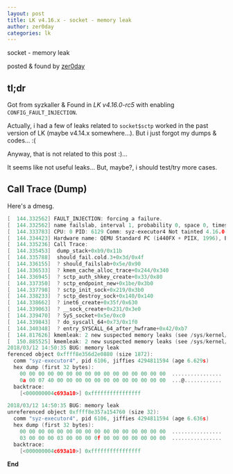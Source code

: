 ```yaml
---
layout: post
title: LK v4.16.x - socket - memory leak
author: zer0day
categories: lk
---
```


socket - memory leak

posted & found by [zer0day](https://kozistr.github.io/)

## tl;dr

Got from syzkaller & Found in *LK v4.16.0-rc5* with enabling ```CONFIG_FAULT_INJECTION```.

Actually, i had a few of leaks related to ```socket$sctp``` worked in the past version of LK (maybe v4.14.x somewhere...).
But i just forgot my dumps & codes... :(

Anyway, that is not related to this post :)...

It seems like not useful leaks... But, maybe?, i should test/try more cases.

## Call Trace (Dump)

Here's a dmesg.

```c
[  144.332562] FAULT_INJECTION: forcing a failure.
[  144.332562] name failslab, interval 1, probability 0, space 0, times 0
[  144.333783] CPU: 0 PID: 6129 Comm: syz-executor4 Not tainted 4.16.0-rc5+ #12
[  144.334423] Hardware name: QEMU Standard PC (i440FX + PIIX, 1996), BIOS 1.10.2-1ubuntu1 04/01/2014
[  144.335236] Call Trace:
[  144.335453]  dump_stack+0xb9/0x11b
[  144.335788]  should_fail.cold.3+0x3d/0x4f
[  144.336155]  ? should_failslab+0x5e/0x90
[  144.336533]  ? kmem_cache_alloc_trace+0x244/0x340
[  144.336945]  ? sctp_auth_shkey_create+0x33/0x80
[  144.337350]  ? sctp_endpoint_new+0x1be/0x3b0
[  144.337798]  ? sctp_init_sock+0x219/0x3b0
[  144.338233]  ? sctp_destroy_sock+0x140/0x140
[  144.338662]  ? inet6_create+0x35f/0x630
[  144.339063]  ? __sock_create+0x231/0x3e0
[  144.339470]  ? SyS_socket+0x5e/0xc0
[  144.339843]  ? do_syscall_64+0x73/0x1f0
[  144.340348]  ? entry_SYSCALL_64_after_hwframe+0x42/0xb7
[  144.817626] kmemleak: 2 new suspected memory leaks (see /sys/kernel/debug/kmemleak)
[  150.885525] kmemleak: 2 new suspected memory leaks (see /sys/kernel/debug/kmemleak)
2018/03/12 14:50:35 BUG: memory leak
ferenced object 0xffff8e356d2e0880 (size 1872):
  comm "syz-executor4", pid 6106, jiffies 4294811594 (age 6.629s)
  hex dump (first 32 bytes):
    00 00 00 00 00 00 00 00 00 00 00 00 00 00 00 00  ................
    0a 00 07 40 00 00 00 00 00 00 00 00 00 00 00 00  ...@............
  backtrace:
    [<000000004c693a10>] 0xffffffffffffffff

2018/03/12 14:50:35 BUG: memory leak
unreferenced object 0xffff8e357a154760 (size 32):
  comm "syz-executor4", pid 6106, jiffies 4294811594 (age 6.636s)
  hex dump (first 32 bytes):
    00 00 00 00 00 00 00 00 00 00 00 00 00 00 00 00  ................
    03 00 00 00 03 00 00 00 0f 00 00 00 00 00 00 00  ................
  backtrace:
    [<000000004c693a10>] 0xffffffffffffffff
```

**End**
